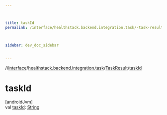 ```yaml
---



title: taskId
permalink: /interface/healthstack.backend.integration.task/-task-result/task-id.html



sidebar: dev_doc_sidebar


---
```




//[interface](/bi_interface.html)/[healthstack.backend.integration.task](../index.html)/[TaskResult](index.html)/[taskId](task-id.html)



# taskId



[androidJvm]\
val [taskId](task-id.html): [String](https://kotlinlang.org/api/latest/jvm/stdlib/kotlin/-string/index.html)






